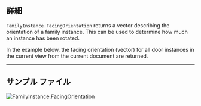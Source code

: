 ## 詳細
`FamilyInstance.FacingOrientation` returns a vector describing the orientation of a family instance. This can be used to determine how much an instance has been rotated.

In the example below, the facing orientation (vector) for all door instances in the current view from the current document are returned.
___
## サンプル ファイル

![FamilyInstance.FacingOrientation](./Revit.Elements.FamilyInstance.FacingOrientation_img.jpg)
